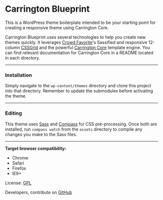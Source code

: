 # Carrington Blueprint

This is a WordPress theme boilerplate intended to be your starting point for creating a responsive theme using Carrington Core.

Carrington Blueprint uses several technologies to help you create new themes quickly. It leverages [Crowd Favorite](http://crowdfavorite.com)'s Sassified and responsive 12-column [CSSGrid](https://github.com/crowdfavorite/css-grid) and the powerful [Carrington Core](https://github.com/crowdfavorite/wp-carrington-core) template engine. You can find relevant documentation for Carrington Core in a README located in each directory.

---

### Installation

Simply navigate to the `wp-content/themes` directory and clone this project into that directory. Remember to update the submodules before activating the theme.

---

### Editing

This theme uses [Sass](http://sass-lang.com) and [Compass](http://compass-style.org) for CSS pre-processing. Once both are installed, run `compass watch` from the `assets` directory to compile any changes you make to the Sass files.

---

**Target browser compatibility:**
- Chrome
- Safari
- Firefox
- IE9+

License: [GPL](http://www.opensource.org/licenses/gpl-license.php)

Developers, contribute on [GitHub](https://github.com/crowdfavorite/wp-carrington-blueprint)
